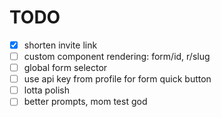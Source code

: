 # TODO

- [x] shorten invite link
- [ ] custom component rendering: form/id, r/slug
- [ ] global form selector
- [ ] use api key from profile for form quick button
- [ ] lotta polish
- [ ] better prompts, mom test god
